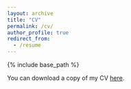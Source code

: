 ```yaml
---
layout: archive
title: "CV"
permalink: /cv/
author_profile: true
redirect_from:
  - /resume
---
```


{% include base_path %}

You can download a copy of my CV [here](https://joelabriola.github.io/files/LaBriola_cv_20180807.pdf).
